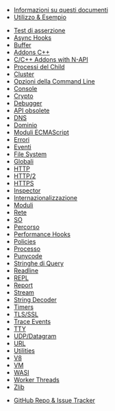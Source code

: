 <!--
  NB(chrisdickinson): if you move this file, be sure to update
  tools/doc/html.js to point at the new location.
-->

<!--introduced_in=v0.10.0-->

* [Informazioni su questi documenti](documentation.html)
* [Utilizzo & Esempio](synopsis.html)

<div class="line"></div>

* [Test di asserzione](assert.html)
* [Async Hooks](async_hooks.html)
* [Buffer](buffer.html)
* [Addons C++](addons.html)
* [C/C++ Addons with N-API](n-api.html)
* [Processi del Child](child_process.html)
* [Cluster](cluster.html)
* [Opzioni della Command Line](cli.html)
* [Console](console.html)
* [Crypto](crypto.html)
* [Debugger](debugger.html)
* [API obsolete](deprecations.html)
* [DNS](dns.html)
* [Dominio](domain.html)
* [Moduli ECMAScript](esm.html)
* [Errori](errors.html)
* [Eventi](events.html)
* [File System](fs.html)
* [Globali](globals.html)
* [HTTP](http.html)
* [HTTP/2](http2.html)
* [HTTPS](https.html)
* [Inspector](inspector.html)
* [Internazionalizzazione](intl.html)
* [Moduli](modules.html)
* [Rete](net.html)
* [SO](os.html)
* [Percorso](path.html)
* [Performance Hooks](perf_hooks.html)
* [Policies](policy.html)
* [Processo](process.html)
* [Punycode](punycode.html)
* [Stringhe di Query](querystring.html)
* [Readline](readline.html)
* [REPL](repl.html)
* [Report](report.html)
* [Stream](stream.html)
* [String Decoder](string_decoder.html)
* [Timers](timers.html)
* [TLS/SSL](tls.html)
* [Trace Events](tracing.html)
* [TTY](tty.html)
* [UDP/Datagram](dgram.html)
* [URL](url.html)
* [Utilities](util.html)
* [V8](v8.html)
* [VM](vm.html)
* [WASI](wasi.html)
* [Worker Threads](worker_threads.html)
* [Zlib](zlib.html)

<div class="line"></div>

* [GitHub Repo & Issue Tracker](https://github.com/nodejs/node)

